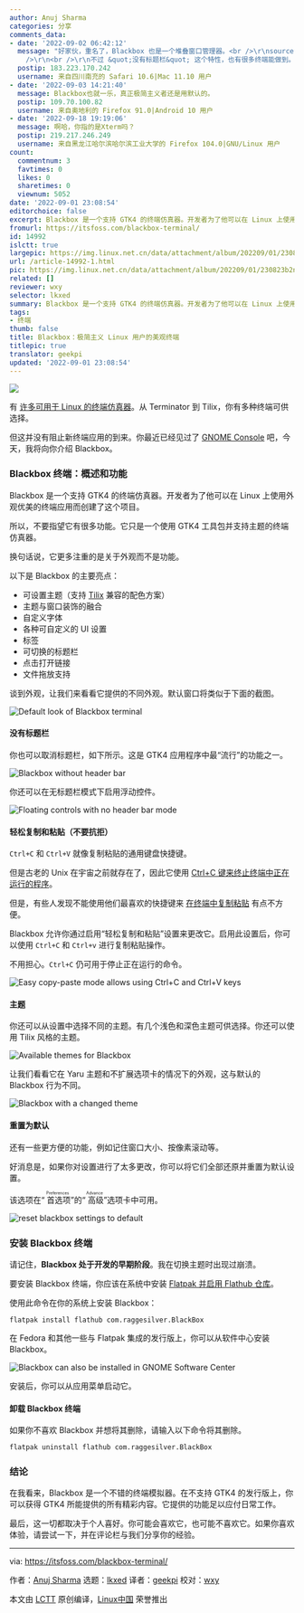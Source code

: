 ```yaml
---
author: Anuj Sharma
categories: 分享
comments_data:
- date: '2022-09-02 06:42:12'
  message: "好家伙，重名了，Blackbox 也是一个堆叠窗口管理器。<br />\r\nsourceforge.net/projects/blackboxwm<br
    />\r\n<br />\r\n不过 &quot;没有标题栏&quot; 这个特性，也有很多终端能做到。"
  postip: 183.223.170.242
  username: 来自四川南充的 Safari 10.6|Mac 11.10 用户
- date: '2022-09-03 14:21:40'
  message: Blackbox也就一乐，真正极简主义者还是用默认的。
  postip: 109.70.100.82
  username: 来自奥地利的 Firefox 91.0|Android 10 用户
- date: '2022-09-18 19:19:06'
  message: 啊哈，你指的是Xterm吗？
  postip: 219.217.246.249
  username: 来自黑龙江哈尔滨哈尔滨工业大学的 Firefox 104.0|GNU/Linux 用户
count:
  commentnum: 3
  favtimes: 0
  likes: 0
  sharetimes: 0
  viewnum: 5052
date: '2022-09-01 23:08:54'
editorchoice: false
excerpt: Blackbox 是一个支持 GTK4 的终端仿真器。开发者为了他可以在 Linux 上使用外观优美的终端应用而创建了这个项目。
fromurl: https://itsfoss.com/blackbox-terminal/
id: 14992
islctt: true
largepic: https://img.linux.net.cn/data/attachment/album/202209/01/230823b2n8vhe6jn5vz5uq.jpg
url: /article-14992-1.html
pic: https://img.linux.net.cn/data/attachment/album/202209/01/230823b2n8vhe6jn5vz5uq.jpg.thumb.jpg
related: []
reviewer: wxy
selector: lkxed
summary: Blackbox 是一个支持 GTK4 的终端仿真器。开发者为了他可以在 Linux 上使用外观优美的终端应用而创建了这个项目。
tags:
- 终端
thumb: false
title: Blackbox：极简主义 Linux 用户的美观终端
titlepic: true
translator: geekpi
updated: '2022-09-01 23:08:54'
---
```


![](/data/attachment/album/202209/01/230823b2n8vhe6jn5vz5uq.jpg)


有 [许多可用于 Linux 的终端仿真器](https://itsfoss.com/linux-terminal-emulators/)。从 Terminator 到 Tilix，你有多种终端可供选择。


但这并没有阻止新终端应用的到来。你最近已经见过了 [GNOME Console](https://itsfoss.com/gnome-console/) 吧，今天，我将向你介绍 Blackbox。


### Blackbox 终端：概述和功能


Blackbox 是一个支持 GTK4 的终端仿真器。开发者为了他可以在 Linux 上使用外观优美的终端应用而创建了这个项目。


所以，不要指望它有很多功能。它只是一个使用 GTK4 工具包并支持主题的终端仿真器。


换句话说，它更多注重的是关于外观而不是功能。


以下是 Blackbox 的主要亮点：


* 可设置主题（支持 [Tilix](https://github.com/gnunn1/tilix) 兼容的配色方案）
* 主题与窗口装饰的融合
* 自定义字体
* 各种可自定义的 UI 设置
* 标签
* 可切换的标题栏
* 点击打开链接
* 文件拖放支持


谈到外观，让我们来看看它提供的不同外观。默认窗口将类似于下面的截图。


![Default look of Blackbox terminal](/data/attachment/album/202209/01/230855s5izg3k3q71ttgj5.png)


#### 没有标题栏


你也可以取消标题栏，如下所示。这是 GTK4 应用程序中最“流行”的功能之一。


![Blackbox without header bar](/data/attachment/album/202209/01/230855atcjqmqcc00qo80r.png)


你还可以在无标题栏模式下启用浮动控件。


![Floating controls with no header bar mode](/data/attachment/album/202209/01/230855cbgajfj18xxxtb8g.png)


#### 轻松复制和粘贴（不要抗拒）


`Ctrl+C` 和 `Ctrl+V` 就像复制粘贴的通用键盘快捷键。


但是古老的 Unix 在宇宙之前就存在了，因此它使用 [Ctrl+C 键来终止终端中正在运行的程序](https://itsfoss.com/stop-program-linux-terminal/)。


但是，有些人发现不能使用他们最喜欢的快捷键来 [在终端中复制粘贴](https://itsfoss.com/copy-paste-linux-terminal/) 有点不方便。


Blackbox 允许你通过启用“轻松复制和粘贴”设置来更改它。启用此设置后，你可以使用 `Ctrl+C` 和 `Ctrl+v` 进行复制粘贴操作。


不用担心。`Ctrl+C` 仍可用于停止正在运行的命令。


![Easy copy-paste mode allows using Ctrl+C and Ctrl+V keys](/data/attachment/album/202209/01/230856sennzsxy7vkpnz38.png)


#### 主题


你还可以从设置中选择不同的主题。有几个浅色和深色主题可供选择。你还可以使用 Tilix 风格的主题。


![Available themes for Blackbox](/data/attachment/album/202209/01/230856rv9oa5myazzwza05.png)


让我们看看它在 Yaru 主题和不扩展选项卡的情况下的外观，这与默认的 Blackbox 行为不同。


![Blackbox with a changed theme](/data/attachment/album/202209/01/230856d55zza0sz98ubsun.png)


#### 重置为默认


还有一些更方便的功能，例如记住窗口大小、按像素滚动等。


好消息是，如果你对设置进行了太多更改，你可以将它们全部还原并重置为默认设置。


该选项在“<ruby> 首选项 <rt>  Preferences </rt></ruby>”的“<ruby> 高级 <rt>  Advance </rt></ruby>”选项卡中可用。


![reset blackbox settings to default](/data/attachment/album/202209/01/230857q52764hhj25v71hh.png)


### 安装 Blackbox 终端


请记住，**Blackbox 处于开发的早期阶段**。我在切换主题时出现过崩溃。


要安装 Blackbox 终端，你应该在系统中安装 [Flatpak 并启用 Flathub 仓库](https://itsfoss.com/flatpak-guide/)。


使用此命令在你的系统上安装 Blackbox：



```
flatpak install flathub com.raggesilver.BlackBox

```

在 Fedora 和其他一些与 Flatpak 集成的发行版上，你可以从软件中心安装 Blackbox。


![Blackbox can also be installed in GNOME Software Center](/data/attachment/album/202209/01/230857fowd33nwny2zndak.png)


安装后，你可以从应用菜单启动它。


#### 卸载 Blackbox 终端


如果你不喜欢 Blackbox 并想将其删除，请输入以下命令将其删除。



```
flatpak uninstall flathub com.raggesilver.BlackBox

```

### 结论


在我看来，Blackbox 是一个不错的终端模拟器。在不支持 GTK4 的发行版上，你可以获得 GTK4 所能提供的所有精彩内容。它提供的功能足以应付日常工作。


最后，这一切都取决于个人喜好。你可能会喜欢它，也可能不喜欢它。如果你喜欢体验，请尝试一下，并在评论栏与我们分享你的经验。




---


via: <https://itsfoss.com/blackbox-terminal/>


作者：[Anuj Sharma](https://itsfoss.com/author/anuj/) 选题：[lkxed](https://github.com/lkxed) 译者：[geekpi](https://github.com/geekpi) 校对：[wxy](https://github.com/wxy)


本文由 [LCTT](https://github.com/LCTT/TranslateProject) 原创编译，[Linux中国](https://linux.cn/) 荣誉推出
